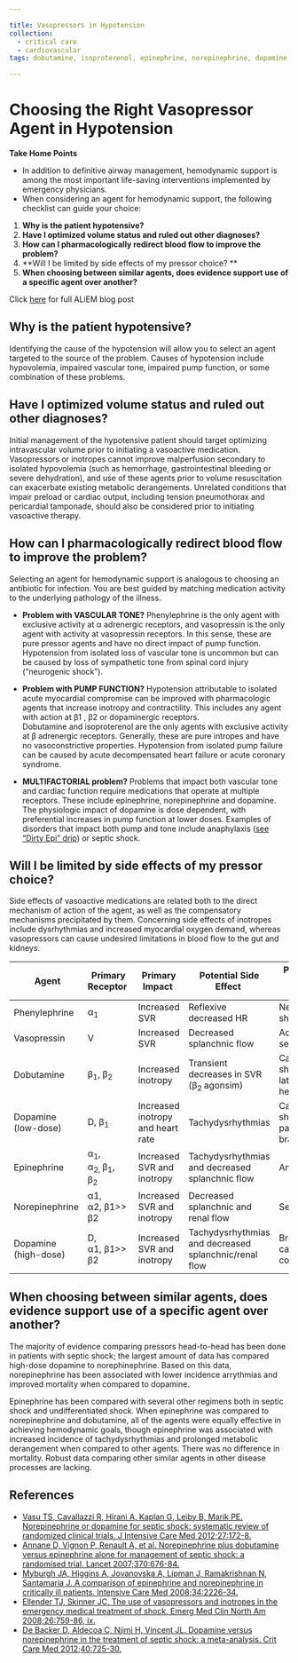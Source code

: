 ```yaml
---

title: Vasopressors in Hypotension
collection:
  - critical care
  - cardiovascular
tags: dobutamine, isoproterenol, epinephrine, norepinephrine, dopamine

---
```


# Choosing the Right Vasopressor Agent in Hypotension

**Take Home Points**

-   In addition to definitive airway management, hemodynamic support is among the most important life-saving interventions implemented by emergency physicians.
-   When considering an agent for hemodynamic support, the following checklist can guide your choice:

1.  **Why is the patient hypotensive?**
2.  **Have I optimized volume status and ruled out other diagnoses?**
3.  **How can I pharmacologically redirect blood flow to improve the problem?**
4.  **Will I be limited by side effects of my pressor choice? **
5.  **When choosing between similar agents, does evidence support use of a specific agent over another?**

Click [here](http://academiclifeinem.com/choosing-the-right-vasopressor-agent-in-hypotension/) for full ALiEM blog post

## Why is the patient hypotensive?

Identifying the cause of the hypotension will allow you to select an agent targeted to the source of the problem. Causes of hypotension include hypovolemia, impaired vascular tone, impaired pump function, or some combination of these problems.

## Have I optimized volume status and ruled out other diagnoses?

Initial management of the hypotensive patient should target optimizing intravascular volume prior to initiating a vasoactive medication. Vasopressors or inotropes cannot improve malperfusion secondary to isolated hypovolemia (such as hemorrhage, gastrointestinal bleeding or severe dehydration), and use of these agents prior to volume resuscitation can exacerbate existing metabolic derangements. Unrelated conditions that impair preload or cardiac output, including tension pneumothorax and pericardial tamponade, should also be considered prior to initiating vasoactive therapy.

## How can I pharmacologically redirect blood flow to improve the problem?

Selecting an agent for hemodynamic support is analogous to choosing an antibiotic for infection. You are best guided by matching medication activity to the underlying pathology of the illness.

-   **Problem with VASCULAR TONE?** Phenylephrine is the only agent with exclusive activity at α adrenergic receptors, and vasopressin is the only agent with activity at vasopressin receptors. In this sense, these are pure pressor agents and have no direct impact of pump function. Hypotension from isolated loss of vascular tone is uncommon but can be caused by loss of sympathetic tone from spinal cord injury (“neurogenic shock”).

-   **Problem with PUMP FUNCTION?** Hypotension attributable to isolated acute myocardial compromise can be improved with pharmacologic agents that increase inotropy and contractility. This includes any agent with action at β1 , β2 or dopaminergic receptors. <span class="drug">Dobutamine</span> and <span class="drug">isoproterenol</span> are the only agents with exclusive activity at β adrenergic receptors. Generally, these are pure intropes and have no vasoconstrictive properties. Hypotension from isolated pump failure can be caused by acute decompensated heart failure or acute coronary syndrome.

-   **MULTIFACTORIAL problem?** Problems that impact both vascular tone and cardiac function require medications that operate at multiple receptors. These include <span class="drug">epinephrine</span>, <span class="drug">norepinephrine</span> and <span class="drug">dopamine</span>. The physiologic impact of dopamine is dose dependent, with preferential increases in pump function at lower doses. Examples of disorders that impact both pump and tone include anaphylaxis ([see “Dirty Epi” drip](http://academiclifeinem.com/dirtyepi/)) or septic shock.

## Will I be limited by side effects of my pressor choice?

Side effects of vasoactive medications are related both to the direct mechanism of action of the agent, as well as the compensatory mechanisms precipitated by them. Concerning side effects of inotropes include dysrhythmias and increased myocardial oxygen demand, whereas vasopressors can cause undesired limitations in blood flow to the gut and kidneys.

|  Agent               | Primary Receptor                                                                                                    | Primary Impact                    | Potential Side Effect                                 | Prototypical Clinical Scenario                  |
|----------------------|---------------------------------------------------------------------------------------------------------------------|-----------------------------------|-------------------------------------------------------|-------------------------------------------------|
| Phenylephrine        | α<sub>1</sub>                                                                                                       | Increased SVR                     | Reflexive decreased HR                                | Neurogenic shock                                |
| Vasopressin          | V                                                                                                                   | Increased SVR                     | Decreased splanchnic flow                             | Adjunct for septic shock                        |
| Dobutamine           | β<sub>1</sub>, β<sub>2 </sub>                                                                                       | Increased inotropy                | Transient decreases in SVR (β<sub>2 </sub>agonsim)    | Cardiogenic shock from late-stage heart failure |
| Dopamine (low-dose)  | D, β<sub>1</sub>                                                                                                    | Increased inotropy and heart rate | Tachydysrhythmias                                     | Cardiogenic shock, particularly if bradycardic  |
| Epinephrine          | α<sub>1</sub>, α<sub>2, </sub>β<sub>1</sub>, β<sub>2 </sub>                                                         | Increased SVR and inotropy        | Tachydysrhythmias and decreased splanchnic flow       | Anaphylaxis                                     |
| Norepinephrine       | <span class="aglmd-moreinfo ui-moreinfo" data-iid="53aa252ed35d3ae92e0048f7">α1, α2, β1&gt;&gt; β2  </span>         | Increased SVR and inotropy        | Decreased splanchnic and renal flow                   | Septic shock                                    |
| Dopamine (high-dose) | <span class="aglmd-moreinfo ui-moreinfo" data-iid="53aa252ed35d3ae92e0048f8">D, α1, β1&gt;&gt; β2</span><sub></sub> | Increased SVR and inotropy        | Tachydysrhythmias and decreased splanchnic/renal flow | Bradycardic cardiovascular collapse             |

## When choosing between similar agents, does evidence support use of a specific agent over another?

The majority of evidence comparing pressors head-to-head has been done in patients with septic shock; the largest amount of data has compared high-dose dopamine to norephinephrine. Based on this data, norepinephrine has been associated with lower incidence arrythmias and improved mortality when compared to dopamine.

Epinephrine has been compared with several other regimens both in septic shock and undifferentiated shock. When epinephrine was compared to norepinephrine and dobutamine, all of the agents were equally effective in achieving hemodynamic goals, though epinephrine was associated with increased incidence of tachydysrhythmias and prolonged metabolic derangement when compared to other agents. There was no difference in mortality. Robust data comparing other similar agents in other disease processes are lacking.

## References

-   [Vasu TS, Cavallazzi R, Hirani A, Kaplan G, Leiby B, Marik PE. Norepinephrine or dopamine for septic shock: systematic review of randomized clinical trials. J Intensive Care Med 2012;27:172-8.](http://www.ncbi.nlm.nih.gov/pubmed/21436167)
-   [Annane D, Vignon P, Renault A, et al. Norepinephrine plus dobutamine versus epinephrine alone for management of septic shock: a randomised trial. Lancet 2007;370:676-84.](http://www.ncbi.nlm.nih.gov/pubmed/?term=17720019)
-   [Myburgh JA, Higgins A, Jovanovska A, Lipman J, Ramakrishnan N, Santamaria J. A comparison of epinephrine and norepinephrine in critically ill patients. Intensive Care Med 2008;34:2226-34.](http://www.ncbi.nlm.nih.gov/pubmed/18654759)
-   [Ellender TJ, Skinner JC. The use of vasopressors and inotropes in the emergency medical treatment of shock. Emerg Med Clin North Am 2008;26:759-86, ix.](http://www.ncbi.nlm.nih.gov/pubmed/18655944)
-   [De Backer D, Aldecoa C, Njimi H, Vincent JL. Dopamine versus norepinephrine in the treatment of septic shock: a meta-analysis. Crit Care Med 2012;40:725-30.](http://www.ncbi.nlm.nih.gov/pubmed/22036860)
